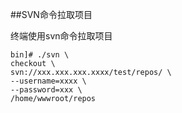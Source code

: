 ##SVN命令拉取项目

终端使用svn命令拉取项目

```
bin]# ./svn \
checkout \
svn://xxx.xxx.xxx.xxxx/test/repos/ \
--username=xxxx \
--password=xxx \
/home/wwwroot/repos
```